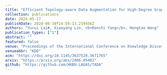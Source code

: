 ```yaml
---
title: "Efficient Topology-aware Data Augmentation for High-Degree Graph Neural Networks"
collection: publications
date: 2024-05-17
publishDate: 2024-08-30T14:59:13.219456Z
authors: "Yurui Lai#, Xiaoyang Lin, <b>Renchi Yang</b>, Hongtao Wang"
publication_types: ["1"]
abstract: ""
featured: false
venue: "Proceedings of the International Conference on Knowledge Discovery and Data Mining"
venueabbr: "KDD"
acm: "https://doi.org/10.1145/3637528.3671765"
arxiv: "https://arxiv.org/abs/2406.05482"
github: "https://github.com/HKBU-LAGAS/TADA"
---
```

